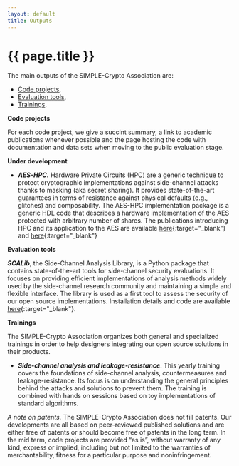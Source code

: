 ```yaml
---
layout: default
title: Outputs
---
```

# {{ page.title }}

The main outputs of the SIMPLE-Crypto Association are:
* [Code projects](#codes), 
* [Evaluation tools](#tools),
* [Trainings](#trainings).

**<a name="codes">Code projects</a>**

For each code project, we give a succint summary, a link to academic publications whenever possible
and the page hosting the code with documentation and data sets when moving to
the public evaluation stage.

**Under development**

* <strong><em>AES-HPC.</em></strong> Hardware Private Circuits (HPC) are a generic technique 
to protect cryptographic implementations against side-channel attacks thanks to masking (aka secret sharing).
It provides state-of-the-art guarantees in terms of resistance against physical defaults
(e.g., glitches) and composability. The AES-HPC implementation package is a generic HDL
code that describes a hardware implementation of the AES protected with arbitrary number of shares.
The publications introducing HPC and its application to the AES
are available [here](https://eprint.iacr.org/2020/185){:target="_blank"}
and [here](https://eprint.iacr.org/2022/252){:target="_blank"}

<!--
* <strong><em>LR-BC.</em></strong> Leakage-resistant modes of operation are aimed to 
offer security against side-channel analysis while limiting the need of implementation-level
countermeasures. LR-BC is an example of such modes that
leverages the AES co-processor that many 32-bit microcontrollers currently embed.
It limits the number of side-channel traces that an adversary can observe both during
initialization/finalization (thanks to a leakage-resilient PRF) and during the bulk
computation (thanks to a leakage-resilient PRG). The publication on which this design
relies is available [here](https://tches.iacr.org/index.php/TCHES/article/view/8988/){:target="_blank"}.
-->


**<a name="tools">Evaluation tools</a>**

<strong><em>SCALib</em></strong>, the Side-Channel Analysis Library,
is a Python package that contains state-of-the-art tools for side-channel security evaluations. 
It focuses on providing efficient implementations of analysis methods widely used by the 
side-channel research community and maintaining a simple and flexible interface. The library
is used as a first tool to assess the security of our open source implementations.
Installation details and code are available [here](https://scalib.readthedocs.io/){:target="_blank"}.


**<a name="trainings">Trainings</a>**

The SIMPLE-Crypto Association organizes both general and specialized trainings in order to help
designers integrating our open source solutions in their products.

* <strong><em>Side-channel analysis and leakage-resistance</em></strong>. This yearly training
covers the foundations of side-channel analysis, countermeasures and leakage-resistance.
Its focus is on understanding the general principles behind the attacks
and solutions to prevent them. The training is combined with hands on sessions 
based on toy implementations of standard algorithms.

<!--
* <strong><em>Using SCALib to evaluate the SIMPLE-Crypto implementations</em></strong>. This more specialized 
training is aimed at designers willing to integrate side-channel resistant
SIMPLE-Crypto implementations in their products. Since such integration may modify the leakage behavior
of our stand-alone codes, the training aims at helping designers re-assessing our implementations
after integration.
-->

_A note on patents._ The SIMPLE-Crypto Association does not fill patents.
Our developments are all based on peer-reviewed published solutions and are either free of patents 
or should become free of patents in the long term. In the mid term, code projects are
provided “as is”, without warranty of any kind, express or implied, including but not limited to 
the warranties of merchantability, fitness for a particular purpose and noninfringement. 
